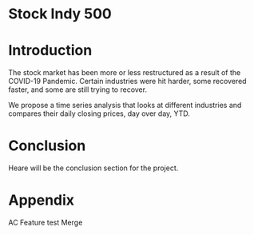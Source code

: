 # Stock Indy 500


# Introduction

The stock market has been more or less restructured as a result of the COVID-19 Pandemic. Certain industries were hit harder, some recovered faster, and some are still trying to recover.

We propose a time series analysis that looks at different industries and compares their daily closing prices, day over day, YTD.


# Conclusion

Heare will be the conclusion section for the project. 

# Appendix

AC Feature test Merge
